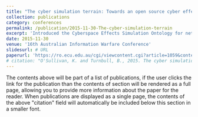 ```yaml
---
title: "The cyber simulation terrain: Towards an open source cyber effects simulation ontology"
collection: publications
category: conferences
permalink: /publication/2015-11-30-The-cyber-simulation-terrain
excerpt: 'Introduced the Cyberspace Effects Simulation Ontology for network vulnerability modelling.'
date: 2015-11-30
venue: '16th Australian Information Warfare Conference'
slidesurl: # URL
paperurl: 'https://ro.ecu.edu.au/cgi/viewcontent.cgi?article=1059&context=isw'
# citation: "O'Sullivan, K. and Turnbull, B., 2015. The cyber simulation terrain: Towards an open source cyber effects simulation ontology."
---
```


The contents above will be part of a list of publications, if the user clicks the link for the publication than the contents of section will be rendered as a full page, allowing you to provide more information about the paper for the reader. When publications are displayed as a single page, the contents of the above "citation" field will automatically be included below this section in a smaller font.